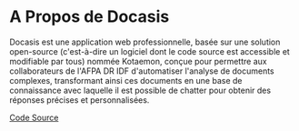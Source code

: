 # A Propos de Docasis

Docasis est une application web professionnelle, basée sur une solution open-source (c'est-à-dire un logiciel dont le code source est accessible et modifiable par tous) nommée Kotaemon, conçue pour permettre aux collaborateurs de l'AFPA DR IDF d'automatiser l'analyse de documents complexes, transformant ainsi ces documents en une base de connaissance avec laquelle il est possible de chatter pour obtenir des réponses précises et personnalisées.

[Code Source](https://github.com/Cinnamon/kotaemon)
